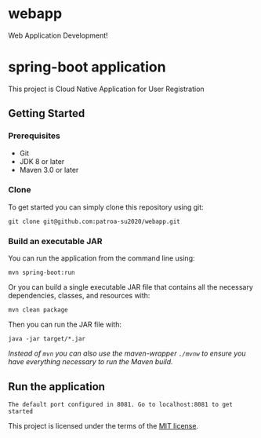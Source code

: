 # webapp
Web Application Development!


# spring-boot application

This project is Cloud Native Application for User Registration

## Getting Started

### Prerequisites
* Git
* JDK 8 or later
* Maven 3.0 or later

### Clone
To get started you can simply clone this repository using git:
```
git clone git@github.com:patroa-su2020/webapp.git
```

### Build an executable JAR
You can run the application from the command line using:
```
mvn spring-boot:run
```
Or you can build a single executable JAR file that contains all the necessary dependencies, classes, and resources with:
```
mvn clean package
```
Then you can run the JAR file with:
```
java -jar target/*.jar
```

*Instead of `mvn` you can also use the maven-wrapper `./mvnw` to ensure you have everything necessary to run the Maven build.*

## Run the application
```
The default port configured in 8081. Go to localhost:8081 to get started
```


This project is licensed under the terms of the [MIT license](LICENSE).


